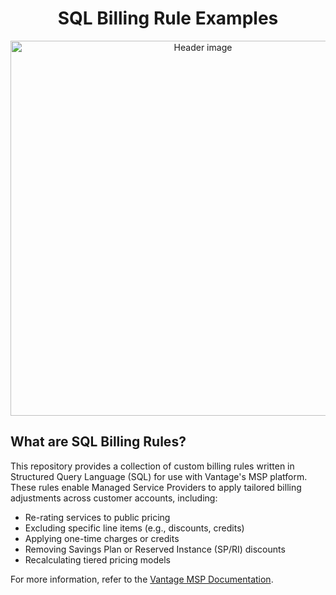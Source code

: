 <div align="center">

<h1>SQL Billing Rule Examples</h1>

<img src="https://assets.vantage.sh/blog/sql-billing-rules/sql-billing-rules.png" alt="Header image" width="600" height="auto">

</div>

## What are SQL Billing Rules?
This repository provides a collection of custom billing rules written in Structured Query Language (SQL) for use with Vantage's MSP platform. These rules enable Managed Service Providers to apply tailored billing adjustments across customer accounts, including:

- Re-rating services to public pricing
- Excluding specific line items (e.g., discounts, credits)
- Applying one-time charges or credits
- Removing Savings Plan or Reserved Instance (SP/RI) discounts
- Recalculating tiered pricing models

For more information, refer to the [Vantage MSP Documentation](https://docs.vantage.sh/partners/#custom-billing-rule).
